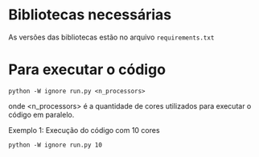 # Bibliotecas necessárias

As versões das bibliotecas estão no arquivo `requirements.txt`

# Para executar o código

```
python -W ignore run.py <n_processors>
```

onde <n_processors> é a quantidade de cores utilizados para executar o código em paralelo. 

Exemplo 1: Execução do código com 10 cores
```
python -W ignore run.py 10
```
